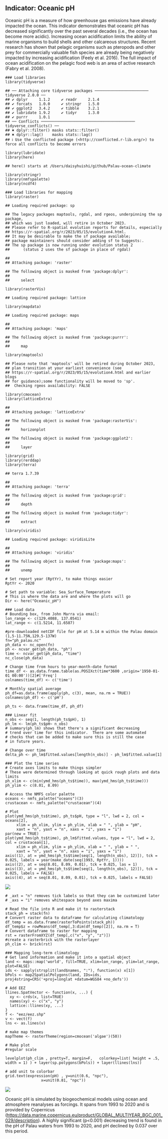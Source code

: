 ## **Indicator: Oceanic pH**

Oceanic pH is a measure of how greenhouse gas emissions have already
impacted the ocean. This indicator demonstrates that oceanic pH has
decreased significantly over the past several decades (i.e., the ocean
has become more acidic). Increasing ocean acidification limits the
ability of marine organisms to build shells and other calcareous
structures. Recent research has shown that pelagic organisms such as
pteropods and other prey for commercially valuable fish species are
already being negatively impacted by increasing acidification (Feely et
al. 2016). The full impact of ocean acidification on the pelagic food
web is an area of active research (Fabry et al. 2008).

    ### Load libraries
    library(tidyverse)

    ## ── Attaching core tidyverse packages ──────────────────────── tidyverse 2.0.0 ──
    ## ✔ dplyr     1.1.2     ✔ readr     2.1.4
    ## ✔ forcats   1.0.0     ✔ stringr   1.5.0
    ## ✔ ggplot2   3.4.2     ✔ tibble    3.2.1
    ## ✔ lubridate 1.9.2     ✔ tidyr     1.3.0
    ## ✔ purrr     1.0.1     
    ## ── Conflicts ────────────────────────────────────────── tidyverse_conflicts() ──
    ## ✖ dplyr::filter() masks stats::filter()
    ## ✖ dplyr::lag()    masks stats::lag()
    ## ℹ Use the conflicted package (<http://conflicted.r-lib.org/>) to force all conflicts to become errors

    library(lubridate)
    library(here)

    ## here() starts at /Users/daisyhuishi/github/Palau-ocean-climate

    library(stringr)
    library(nmfspalette)
    library(ncdf4) 

    ### Load libraries for mapping
    library(raster)

    ## Loading required package: sp

    ## The legacy packages maptools, rgdal, and rgeos, underpinning the sp package,
    ## which was just loaded, will retire in October 2023.
    ## Please refer to R-spatial evolution reports for details, especially
    ## https://r-spatial.org/r/2023/05/15/evolution4.html.
    ## It may be desirable to make the sf package available;
    ## package maintainers should consider adding sf to Suggests:.
    ## The sp package is now running under evolution status 2
    ##      (status 2 uses the sf package in place of rgdal)

    ## 
    ## Attaching package: 'raster'

    ## The following object is masked from 'package:dplyr':
    ## 
    ##     select

    library(rasterVis)

    ## Loading required package: lattice

    library(mapdata)

    ## Loading required package: maps

    ## 
    ## Attaching package: 'maps'

    ## The following object is masked from 'package:purrr':
    ## 
    ##     map

    library(maptools)

    ## Please note that 'maptools' will be retired during October 2023,
    ## plan transition at your earliest convenience (see
    ## https://r-spatial.org/r/2023/05/15/evolution4.html and earlier blogs
    ## for guidance);some functionality will be moved to 'sp'.
    ##  Checking rgeos availability: FALSE

    library(cmocean)
    library(latticeExtra)

    ## 
    ## Attaching package: 'latticeExtra'

    ## The following object is masked from 'package:rasterVis':
    ## 
    ##     horizonplot

    ## The following object is masked from 'package:ggplot2':
    ## 
    ##     layer

    library(grid)
    library(rerddap)
    library(terra)

    ## terra 1.7.39

    ## 
    ## Attaching package: 'terra'

    ## The following object is masked from 'package:grid':
    ## 
    ##     depth

    ## The following object is masked from 'package:tidyr':
    ## 
    ##     extract

    library(viridis)

    ## Loading required package: viridisLite

    ## 
    ## Attaching package: 'viridis'

    ## The following object is masked from 'package:maps':
    ## 
    ##     unemp

    # Set report year (RptYr), to make things easier
    RptYr <- 2020

    # Set path to variable: Sea_Surface_Temperature
    # This is where the data are and where the plots will go
    Dir <- here("Oceanic_pH")

    ### Load data
    # Bounding box, from John Marra via email:
    lon_range <- c(129.4088, 137.0541)
    lat_range <- c(1.5214, 11.6587)

    #pre-downloaded netCDF file for pH at 5.14 m within the Palau domain (1,5-11.75N,129.5-137W)
    fn="ph_palau.nc"
    ph_data <- nc_open(fn)
    ph <- ncvar_get(ph_data, "ph")
    time <- ncvar_get(ph_data, "time")
    nc_close(ph_data) 

    # Change time from hours to year-month-date format
    time_df <- as.data.frame.table(as.POSIXct(time*3600 ,origin='1950-01-01 00:00'))[2]#['Freq']
    colnames(time_df) <- c('time')

    # Monthly spatial average
    ph_df=as.data.frame(apply(ph, c(3), mean, na.rm = TRUE))
    colnames(ph_df) <- c('pH')

    ph_ts <- data.frame(time_df, ph_df)

    ### Linear fit
    n_obs <- seq(1, length(ph_ts$pH), 1)
    ph_lm <- lm(ph_ts$pH~ n_obs)
    # summary(ph_lm) shows that there's a significant decreasing
    # trend over time for this indicator.  There are some automated
    # checks that can be added to make sure this is still the case
    # in future years.

    # Change over time
    delta_ph <- ph_lm$fitted.values[length(n_obs)] - ph_lm$fitted.value[1]

    ### Plot the time series
    # Create axes limits to make things simpler
    # These were determined through looking at quick rough plots and data limits
    ph_xlim <- c(min(ymd_hms(ph_ts$time)), max(ymd_hms(ph_ts$time)))
    ph_ylim <- c(8.01, 8.09)

    # Access the NMFS color palette
    oceans <- nmfs_palette("oceans")(3)
    crustacean <- nmfs_palette("crustacean")(4)

    # Plot
    plot(ymd_hms(ph_ts$time), ph_ts$pH, type = "l", lwd = 2, col = oceans[2], 
         xlim = ph_xlim, ylim = ph_ylim, xlab = " ", ylab = "pH",
         xaxt = "n", yaxt = "n", xaxs = "i", yaxs = "i")
    par(new = TRUE)
    plot(ymd_hms(ph_ts$time), ph_lm$fitted.values, type = "l", lwd = 2, col = crustacean[1], 
         xlim = ph_xlim, ylim = ph_ylim, xlab = " ", ylab = " ",
         xaxt = "n", yaxt = "n", xaxs = "i", yaxs = "i")
    axis((1), at = ymd_hms(ph_ts$time[seq(1, length(n_obs), 12)]), tck = 0.025, labels = year(make_date(seq(1993, RptYr, 1))))
    axis((2), at = seq(8.01, 8.09, 0.01), tck = 0.025, las = 1)
    axis((3), at = ymd_hms(ph_ts$time[seq(1, length(n_obs), 12)]), tck = 0.025, labels = FALSE)
    axis((4), at = seq(8.01, 8.09, 0.01), tck = 0.025, labels = FALSE)

![](03-Oceanic_pH_files/figure-markdown_strict/unnamed-chunk-7-1.png)

    # _axt = "n" removes tick labels so that they can be customized later 
    # _axs = "i" removes whitespace beyond axes maxima

    # Read the file into R and make it to rasterstack
    stack_ph = stack(fn)
    # Convert raster data to dataframe for calculating climatology
    df_temp = as.data.frame(rasterToPoints(stack_ph))
    df_temp$z = rowMeans(df_temp[,3:dim(df_temp)[2]], na.rm = T)
    # Convert dataframe to raster for mapping
    rst = rasterFromXYZ(df_temp[,c("x", "y", "z")])
    #create a rasterbrick with the rasterlayer
    ph_clim <- brick(rst)

    ### Mapping long-term climatology
    # Get land information and make it into a spatial object
    land <- maps::map('world', fill=TRUE, xlim=lon_range, ylim=lat_range, plot=FALSE)
    ids <- sapply(strsplit(land$names, ":"), function(x) x[1])
    bPols <- map2SpatialPolygons(land, IDs=ids, proj4string=CRS('+proj=longlat +datum=WGS84 +no_defs'))

    # Add EEZ
    llines.SpatVector <- function(x, ...) {
      xy <- crds(x, list=TRUE)
      names(xy) <- c("x", "y")
      lattice::llines(xy, ...)
    }
    f <- "eez/eez.shp"
    v <- vect(f)
    lns <- as.lines(v)

    # make map themes
    mapTheme <- rasterTheme(region=cmocean('algae')(50))

    # Make plot
    #regular scale

    levelplot(ph_clim , pretty=T, margin=F,   colorkey=list( height = .5, width = 1) ) + layer(sp.polygons(bPols)) + layer(llines(lns))

    # add unit to colorbar
    grid.text(expression(pH) , y=unit(0.6, "npc"), 
                    x=unit(0.81, "npc"))    

![](03-Oceanic_pH_files/figure-markdown_strict/unnamed-chunk-9-1.png)

Oceanic pH is simulated by biogeochemical models using ocean and
atmosphere reanalyses as forcings. It spans from 1993 to 2020 and is
provided by Copernicus
(<https://data.marine.copernicus.eu/product/GLOBAL_MULTIYEAR_BGC_001_029/description>).
A highly significant (p&lt;0.001) decreasing trend is found in the pH of
Palau waters from 1993 to 2020, and pH declined by 0.037 over this
period.
